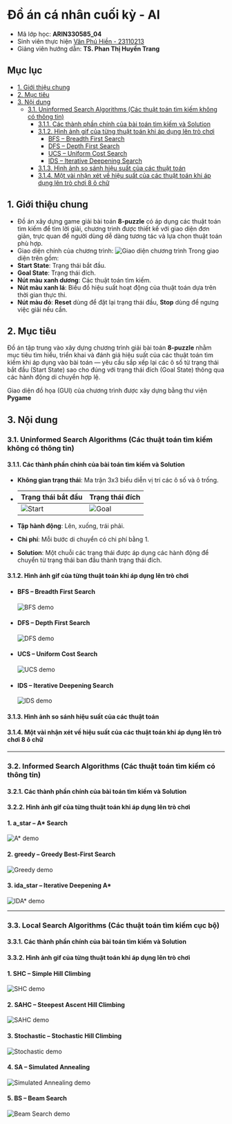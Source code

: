 # Đồ án cá nhân cuối kỳ - AI
- Mã lớp học: **ARIN330585_04**
- Sinh viên thực hiện [Văn Phú Hiền - 23110213](#) 
- Giảng viên hướng dẫn: **TS. Phan Thị Huyền Trang**

## Mục lục
- [1. Giới thiệu chung](#1-giới-thiệu-chung)  
- [2. Mục tiêu](#2-mục-tiêu)  
- [3. Nội dung](#3-nội-dung)
  - [3.1. Uninformed Search Algorithms (Các thuật toán tìm kiếm không có thông tin)](#31-uninformed-search-algorithms-các-thuật-toán-tìm-kiếm-không-có-thông-tin)
    - [3.1.1. Các thành phần chính của bài toán tìm kiếm và Solution](#311-các-thành-phần-chính-của-bài-toán-tìm-kiếm-và-solution)
    - [3.1.2. Hình ảnh gif của từng thuật toán khi áp dụng lên trò chơi](#312-hình-ảnh-gif-của-từng-thuật-toán-khi-áp-dụng-lên-trò-chơi)
      - [BFS – Breadth First Search](#bfs--breadth-first-search)
      - [DFS – Depth First Search](#dfs--depth-first-search)
      - [UCS – Uniform Cost Search](#ucs--uniform-cost-search)
      - [IDS – Iterative Deepening Search](#ids--iterative-deepening-search)
    - [3.1.3. Hình ảnh so sánh hiệu suất của các thuật toán](#313-hình-ảnh-so-sánh-hiệu-suất-của-các-thuật-toán)
    - [3.1.4. Một vài nhận xét về hiệu suất của các thuật toán khi áp dụng lên trò chơi 8 ô chữ](#314-một-vài-nhận-xét-về-hiệu-suất-của-các-thuật-toán-khi-áp-dụng-lên-trò-chơi-8-ô-chữ)

  
## 1. Giới thiệu chung
- Đồ án xây dựng game giải bài toán **8-puzzle** có áp dụng các thuật toán tìm kiếm để tìm lời giải, chương trình được thiết kế với giao diện đơn giản, trực quan để người dùng dễ dàng tương tác và lựa chọn thuật toán phù hợp.
- Giao diện chính của chương trình:
![Giao diện chương trình](assets/giaodien.png)
Trong giao diện trên gồm:
- **Start State**: Trạng thái bắt đầu.
- **Goal State**: Trạng thái đích.
- **Nút màu xanh dương**: Các thuật toán tìm kiếm.
- **Nút màu xanh lá**: Biểu đồ hiệu suất hoạt động của thuật toán dựa trên thời gian thực thi.
- **Nút màu đỏ**: **Reset** dùng để đặt lại trạng thái đầu, **Stop** dùng để ngưng việc giải nếu cần.

## 2. Mục tiêu

Đồ án tập trung vào xây dựng chương trình giải bài toán **8-puzzle** nhằm mục tiêu tìm hiểu, triển khai và đánh giá hiệu suất của các thuật toán tìm kiếm khi áp dụng vào bài toán — yêu cầu sắp xếp lại các ô số từ trạng thái bắt đầu (Start State) sao cho đúng với trạng thái đích (Goal State) thông qua các hành động di chuyển hợp lệ.

Giao diện đồ họa (GUI) của chương trình được xây dựng bằng thư viện **Pygame**

## 3. Nội dung

### 3.1. Uninformed Search Algorithms (Các thuật toán tìm kiếm không có thông tin)

#### 3.1.1. Các thành phần chính của bài toán tìm kiếm và Solution
- **Không gian trạng thái**: Ma trận 3x3 biểu diễn vị trí các ô số và ô trống.
  
- | Trạng thái bắt đầu | Trạng thái đích |
  |--------------------|---------------------|
  | ![Start](assets/start_state.png) | ![Goal](assets/goal_state.png) |
  
- **Tập hành động**: Lên, xuống, trái phải.
  
- **Chi phí**: Mỗi bước di chuyển có chi phí bằng 1.
  
- **Solution**: Một chuỗi các trạng thái được áp dụng các hành động để chuyển từ trạng thái ban đầu thành trạng thái đích.

#### 3.1.2. Hình ảnh gif của từng thuật toán khi áp dụng lên trò chơi
- #### BFS – Breadth First Search
  ![BFS demo](gifs/bfs.gif)
- #### DFS – Depth First Search
  ![DFS demo](gifs/dfs.gif)
- #### UCS – Uniform Cost Search 
  ![UCS demo](gifs/ucs.gif)
- #### IDS – Iterative Deepening Search 
  ![IDS demo](gifs/ids.gif)

#### 3.1.3. Hình ảnh so sánh hiệu suất của các thuật toán

#### 3.1.4. Một vài nhận xét về hiệu suất của các thuật toán khi áp dụng lên trò chơi 8 ô chữ

---

### 3.2. Informed Search Algorithms (Các thuật toán tìm kiếm có thông tin)

#### 3.2.1. Các thành phần chính của bài toán tìm kiếm và Solution


#### 3.2.2. Hình ảnh gif của từng thuật toán khi áp dụng lên trò chơi
#### 1. a_star – A* Search
![A* demo](gifs/a_star.gif)
#### 2. **greedy – Greedy Best-First Search**
![Greedy demo](gifs/greedy.gif)
#### 3. **ida_star – Iterative Deepening A***
![IDA* demo](gifs/ida_star.gif)

---

### 3.3. Local Search Algorithms (Các thuật toán tìm kiếm cục bộ)

#### 3.3.1. Các thành phần chính của bài toán tìm kiếm và Solution


#### 3.3.2. Hình ảnh gif của từng thuật toán khi áp dụng lên trò chơi
#### **1. SHC – Simple Hill Climbing**
![SHC demo](gifs/SHC.gif)
#### **2. SAHC – Steepest Ascent Hill Climbing**
![SAHC demo](gifs/SAHC.gif)
#### **3. Stochastic – Stochastic Hill Climbing**
![Stochastic demo](gifs/Stochastic.gif)
#### **4. SA – Simulated Annealing**
![Simulated Annealing demo](gifs/SA.gif)
#### **5. BS – Beam Search**
![Beam Search demo](gifs/BS.gif)

